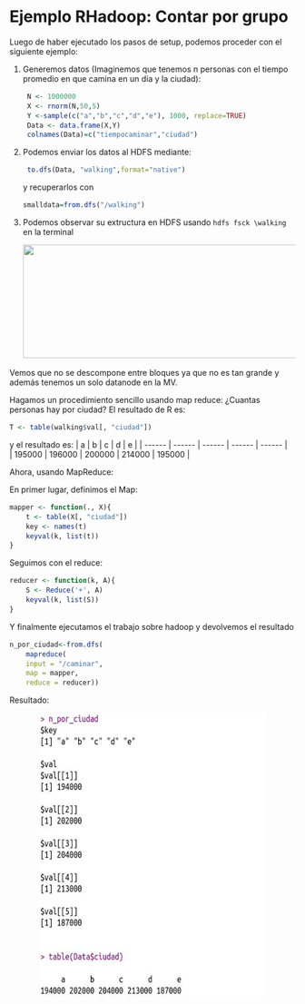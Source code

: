 # Ejemplo RHadoop: Contar por grupo

Luego de haber ejecutado los pasos de setup, podemos proceder con el siguiente ejemplo:

1. Generemos datos (Imaginemos que tenemos n personas con el tiempo promedio en que camina en un día y la ciudad):
   ```R
    N <- 1000000
    X <- rnorm(N,50,5)
    Y <-sample(c("a","b","c","d","e"), 1000, replace=TRUE)
    Data <- data.frame(X,Y)
    colnames(Data)=c("tiempocaminar","ciudad")
   ```
2. Podemos enviar los datos al HDFS mediante:
   ```R
    to.dfs(Data, "walking",format="native")
    ``` 
    y recuperarlos con 
    ```R
    smalldata=from.dfs("/walking")
    ```
3. Podemos observar su extructura en HDFS usando `hdfs fsck \walking` en la terminal 
    <p align="center">
    <img img width="800" height="200" src="img\walking.jpg" >
    </p>
Vemos que no se descompone entre bloques ya que no es tan grande y además tenemos un solo datanode en la MV. 

Hagamos un procedimiento sencillo usando map reduce: ¿Cuantas personas hay por ciudad?
El resultado de R es:

```R
T <- table(walking$val[, "ciudad"])
``` 

y el resultado es: 
| a      | b      | c      | d      | e      |
| ------ | ------ | ------ | ------ | ------ |  
| 195000 | 196000 | 200000 | 214000 | 195000 |

Ahora, usando MapReduce:

En primer lugar, definimos el Map: 
```R
mapper <- function(., X){
    t <- table(X[, "ciudad"])
    key <- names(t)
    keyval(k, list(t))
}
```
Seguimos con el reduce: 
```R
reducer <- function(k, A){
    S <- Reduce('+', A)
    keyval(k, list(S))
}
```

Y finalmente ejecutamos el trabajo sobre hadoop y devolvemos el resultado
```R
n_por_ciudad<-from.dfs(
    mapreduce(
    input = "/caminar",
    map = mapper,
    reduce = reducer))
```



Resultado: 
    <p align="center">
    <img img width="400" height="500" src="img\example_1.jpg" >
    </p>


